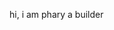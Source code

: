 hi, i am phary a builder







<!---
stevephary/stevephary is a ✨ special ✨ repository because its `README.md` (this file) appears on your GitHub profile.
You can click the Preview link to take a look at your changes.
--->
